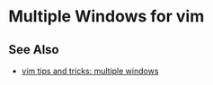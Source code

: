 # Multiple Windows for vim

## See Also

- [vim tips and tricks: multiple windows](https://www.cs.oberlin.edu/~kuperman/help/vim/windows.html)